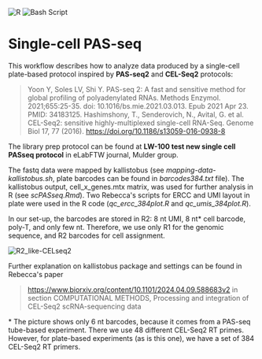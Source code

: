 ![R](https://img.shields.io/badge/r-%23276DC3.svg?style=for-the-badge&logo=r&logoColor=white) ![Bash Script](https://img.shields.io/badge/bash_script-%23121011.svg?style=for-the-badge&logo=gnu-bash&logoColor=white)

# Single-cell PAS-seq

This workflow describes how to analyze data produced by a single-cell plate-based protocol inspired by **PAS-seq2** and **CEL-Seq2** protocols:
> Yoon Y, Soles LV, Shi Y. PAS-seq 2: A fast and sensitive method for global profiling of polyadenylated RNAs. Methods Enzymol. 2021;655:25-35. doi: 10.1016/bs.mie.2021.03.013. Epub 2021 Apr 23. PMID: 34183125.
> Hashimshony, T., Senderovich, N., Avital, G. et al. CEL-Seq2: sensitive highly-multiplexed single-cell RNA-Seq. Genome Biol 17, 77 (2016). https://doi.org/10.1186/s13059-016-0938-8

The library prep protocol can be found at **LW-100 test new single cell PASseq protocol** in eLabFTW journal, Mulder group.

The fastq data were mapped by kallistobus (see _mapping-data-kallistobus.sh_, plate barcodes can be found in _barcodes384.txt_ file). 
The kallistobus output, cell_x_genes.mtx matrix, was used for further analysis in R (see _scPASseq.Rmd_). Two Rebecca's scripts for ERCC and UMI layout in plate were used in the R code (_qc_ercc_384plot.R_ and _qc_umis_384plot.R_).

In our set-up, the barcodes are stored in R2: 8 nt UMI, 8 nt* cell barcode, poly-T, and only few nt. Therefore, we use only R1 for the genomic sequence, and R2 barcodes for cell assignment.

![R2_like-CELseq2](https://github.com/user-attachments/assets/88cab12e-4d1a-4405-876f-6a085b09eef2)

Further explanation on kallistobus package and settings can be found in Rebecca's paper
>  https://www.biorxiv.org/content/10.1101/2024.04.09.588683v2 in section COMPUTATIONAL METHODS, Processing and integration of CEL-Seq2 scRNA-sequencing data


\* The picture shows only 6 nt barcodes, because it comes from a PAS-seq tube-based experiment. There we use 48 different CEL-Seq2 RT primes. However, for plate-based experiments (as is this one), we have a set of 384 CEL-Seq2 RT primers.
